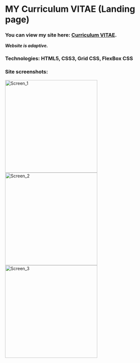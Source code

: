 # MY Curriculum VITAE (Landing page) #
### You can view my site here: [Curriculum VITAE](https://zorger27.github.io). ###
***Website is adaptive.***
### Technologies: HTML5, CSS3, Grid CSS, FlexBox CSS ###
### Site screenshots: ###
<img height="300" alt="Screen_1" src="https://user-images.githubusercontent.com/30940416/162827343-769e9886-6e62-473b-91de-d3d35d8ff93c.png">
<img height="300" alt="Screen_2" src="https://user-images.githubusercontent.com/30940416/162828066-a415d41b-3ee5-4a35-ac25-aa656a32a3a0.png">
<img height="300" alt="Screen_3" src="https://user-images.githubusercontent.com/30940416/162827429-024ff98c-7ff4-4d25-805d-e6f61dcc8dc6.png">
